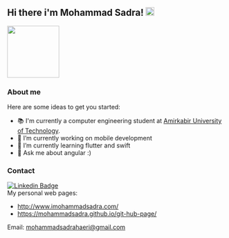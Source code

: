 ## Hi there i'm Mohammad Sadra! <img src="https://github.com/TheDudeThatCode/TheDudeThatCode/blob/master/Assets/Hi.gif" width="20px">
<img src="http://www.imohammadsadra.com/img/about-me.jpeg" width="120px">

### About me

Here are some ideas to get you started:
- 📚 I'm currently a computer engineering student at [Amirkabir University of Technology](aut.ac.ir). 
- 🔭 I’m currently working on mobile development
- 🌱 I’m currently learning flutter and swift
- 💬 Ask me about angular :)

### Contact
[![Linkedin Badge](https://img.shields.io/badge/Linkedin-blue?style=flat-square&logo=Linkedin&logoColor=white&link=https://www.linkedin.com/in/mohammad-reza-dorudian-63a715212/)](http://linkedin.com/in/mohammad-sadra-haeri-asadi-52b2271b1)  
My personal web pages:
- http://www.imohammadsadra.com/
- https://mohammadsadra.github.io/git-hub-page/

Email: mohammadsadrahaeri@gmail.com


